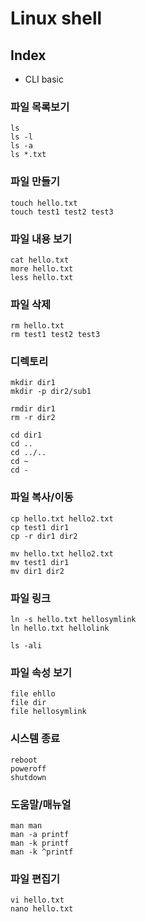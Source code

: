 # Linux shell

## Index

- CLI basic

### 파일 목록보기

```shell
ls
ls -l
ls -a
ls *.txt
```

### 파일 만들기

```shell
touch hello.txt
touch test1 test2 test3
```

### 파일 내용 보기

```shell
cat hello.txt
more hello.txt
less hello.txt
```

### 파일 삭제

```shell
rm hello.txt
rm test1 test2 test3
```

### 디렉토리

```shell
mkdir dir1
mkdir -p dir2/sub1

rmdir dir1
rm -r dir2

cd dir1
cd ..
cd ../..
cd ~
cd -
```

### 파일 복사/이동

```shell
cp hello.txt hello2.txt
cp test1 dir1
cp -r dir1 dir2

mv hello.txt hello2.txt
mv test1 dir1
mv dir1 dir2
```

### 파일 링크

```shell
ln -s hello.txt hellosymlink
ln hello.txt hellolink

ls -ali
```

### 파일 속성 보기

```shell
file ehllo
file dir
file hellosymlink
```

### 시스템 종료

```shell
reboot
poweroff
shutdown
```

### 도움말/매뉴얼

```shell
man man
man -a printf
man -k printf
man -k ^printf
```

### 파일 편집기
```shell
vi hello.txt
nano hello.txt
```

